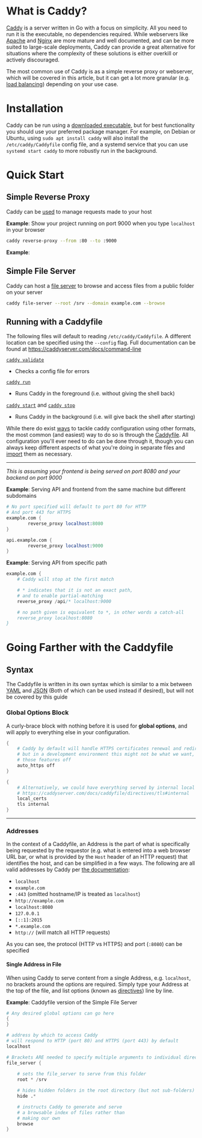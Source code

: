 # What is Caddy?

[Caddy](https://caddyserver.com/) is a server written in Go with a focus on simplicity. All you need to run it is the executable, no dependencies required. While webservers like [Apache](https://httpd.apache.org/) and [Nginx](https://www.nginx.com/) are more mature and well documented, and can be more suited to large-scale deployments, Caddy can provide a great alternative for situations where the complexity of these solutions is either overkill or actively discouraged.

The most common use of Caddy is as a simple reverse proxy or webserver, which will be covered in this article, but it can get a lot more granular (e.g. [load balancing](https://caddyserver.com/docs/caddyfile/directives/reverse_proxy#load-balancing)) depending on your use case.

# Installation

Caddy can be run using a [downloaded executable](https://github.com/caddyserver/caddy/releases), but for best functionality you should use your preferred package manager. For example, on Debian or Ubuntu, using `sudo apt install caddy` will also install the `/etc/caddy/Caddyfile` config file, and a systemd service that you can use `systemd start caddy` to more robustly run in the background.


# Quick Start

## Simple Reverse Proxy
Caddy can be [used](https://caddyserver.com/docs/quick-starts/reverse-proxy) to manage requests made to your host

**Example**: Show your project running on port 9000 when you type `localhost` in your browser
```sh
caddy reverse-proxy --from :80 --to :9000
``` 

**Example**: 

## Simple File Server
Caddy can host a [file server](https://caddyserver.com/docs/quick-starts/static-files) to browse and access files from a public folder on your server
```sh
caddy file-server --root /srv --domain example.com --browse
```

##  Running with a Caddyfile
The following files will default to reading `/etc/caddy/Caddyfile`. A different location can be specified using the `--config` flag. Full documentation can be found at https://caddyserver.com/docs/command-line

[`caddy validate`](https://caddyserver.com/docs/command-line#caddy-validate)

- Checks a config file for errors

[`caddy run`](https://caddyserver.com/docs/command-line#caddy-run)

- Runs Caddy in the foreground (i.e. without giving the shell back)

[`caddy start`](https://caddyserver.com/docs/command-line#caddy-start) and [`caddy stop`](https://caddyserver.com/docs/command-line#caddy-stop)

- Runs Caddy in the background (i.e. will give back the shell after starting)
 
While there do exist [ways](https://caddyserver.com/docs/config-adapters) to tackle caddy configuration using other formats, the most common (and easiest) way to do so is through the [Caddyfile](https://caddyserver.com/docs/caddyfile). All configuration you'll ever need to do can be done through it, though you can always keep different aspects of what you're doing in separate files and [import](https://caddyserver.com/docs/caddyfile/directives/import) them as necessary.

---

*This is assuming your frontend is being served on port 8080 and your backend on port 9000* 

**Example**: Serving API and frontend from the same machine but different subdomains
```s
# No port specified will default to port 80 for HTTP
# And port 443 for HTTPS 
example.com {
        reverse_proxy localhost:8080
}

api.example.com {
        reverse_proxy localhost:9000
}
```

**Example**: Serving API from specific path
```s
example.com {
    # Caddy will stop at the first match

    # * indicates that it is not an exact path, 
    # and to enable partial-matching
    reverse_proxy /api/* localhost:9000

    # no path given is equivalent to *, in other words a catch-all
    reverse_proxy localhost:8080
}
``` 

# Going Farther with the Caddyfile

## Syntax
The Caddyfile is written in its own syntax which is similar to a mix between [YAML](https://github.com/abiosoft/caddy-yaml) and [JSON](https://caddyserver.com/docs/json/) (Both of which can be used instead if desired), but will not be covered by this guide

### Global Options Block
A curly-brace block with nothing before it is used for **global options**, and will apply to everything else in your configuration.
```s
{
    # Caddy by default will handle HTTPS certificates renewal and redirecting HTTP to HTTPS,
    # but in a development environment this might not be what we want, so this option will turn
    # those features off
    auto_https off
}
```
```s
{
    # Alternatively, we could have everything served by internal local certs
    # https://caddyserver.com/docs/caddyfile/directives/tls#internal
    local_certs
    tls internal
}
```
---
### Addresses

In the context of a Caddyfile, an Address is the part of what is specifically being requested by the requestor (e.g. what is entered into a web browser URL bar, or what is provided by the `Host` header of an HTTP request) that identifies the host, and can be simplified in a few ways. The following are all valid addresses by Caddy per [the documentation](https://caddyserver.com/docs/caddyfile/concepts#addresses):

- `localhost`
- `example.com`
- `:443` (omitted hostname/IP is treated as `localhost`)
- `http://example.com`
- `localhost:8080`
- `127.0.0.1`
- `[::1]:2015`
- `*.example.com`
- `http://` (will match all HTTP requests)
 
As you can see, the protocol (HTTP vs HTTPS) and port (`:8080`) can be specified

#### Single Address in File

When using Caddy to serve content from a single Address, e.g. `localhost`, no brackets around the options are required. Simply type your Address at the top of the file, and list options (known as [directives](https://caddyserver.com/docs/caddyfile/directives)) line by line.

**Example**: Caddyfile version of the Simple File Server
```s
# Any desired global options can go here
{
}

# address by which to access Caddy
# will respond to HTTP (port 80) and HTTPS (port 443) by default
localhost 

# Brackets ARE needed to specify multiple arguments to individual directives. 
file_server {
    
    # sets the file_server to serve from this folder
    root * /srv 

    # hides hidden folders in the root directory (but not sub-folders)
    hide .*

    # instructs Caddy to generate and serve 
    # a browsable index of files rather than 
    # making our own 
    browse
}

```